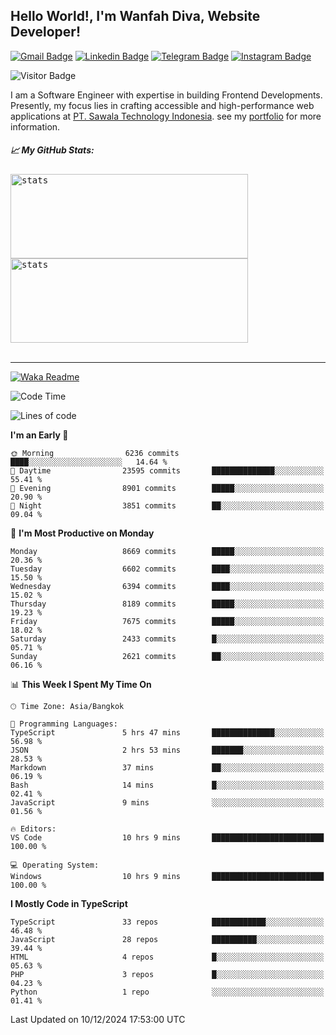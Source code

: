 ## Hello World!, I'm Wanfah Diva, Website Developer!

[![Gmail Badge](https://img.shields.io/badge/-Gmail-white?style=plastic&logo=Gmail&link=mailto:aditputrafirmansyah@gmail.com)](mailto:wanfahdivaa@gmail.com)
[![Linkedin Badge](https://img.shields.io/badge/-LinkedIn-blue?style=plastic&logo=Linkedin&link=https://www.linkedin.com/in/aditputrafirmansyah/)](https://www.linkedin.com/in/wanfahdiva/)
[![Telegram Badge](https://img.shields.io/badge/-Telegram-blue?style=plastic&logo=telegram&link=https://t.me/Adithya_13)](https://t.me/wanfahdiva)
[![Instagram Badge](https://img.shields.io/badge/-Instagram-white?style=plastic&logo=instagram&link=https://www.instagram.com/adithya_firmansyahputra/)](https://www.instagram.com/wnfhdva/)

![Visitor Badge](https://visitor-badge.laobi.icu/badge?page_id=wanfahdiva.wanfahdiva)

<p>
I am a Software Engineer with expertise in building Frontend Developments.
Presently, my focus lies in crafting accessible and high-performance web applications at  <a href="https://sawala/tech" target="_blank">PT. Sawala Technology Indonesia</a>. see my <a href="http://wanfahdiva-com.vercel.app/" target="_blank">portfolio</a> for more information.
</p>

<h5 align="left">
  
📈 **My GitHub Stats:**

</h5>

<div align="left">
<kbd>
    <img height="135em" width="380em" alt="stats" src="https://github-readme-streak-stats.herokuapp.com?user=wanfahdiva&theme=tokyonight_duo&hide_border=true&dates=27DDC9" />
</kbd>
<kbd>
    <img height="135em" width="380em" alt="stats" src="https://github-readme-activity-graph.vercel.app/graph?username=wanfahdiva&theme=react&hide_title=true"></kbd>
</div>

<br />

---

[![Waka Readme](https://github.com/wanfahdiva/wanfahdiva/actions/workflows/waka.yml/badge.svg)](https://github.com/wanfahdiva/wanfahdiva/actions/workflows/waka.yml)

<!--START_SECTION:waka-->
![Code Time](http://img.shields.io/badge/Code%20Time-1%2C514%20hrs%202%20mins-blue)

![Lines of code](https://img.shields.io/badge/From%20Hello%20World%20I%27ve%20Written-21.7%20million%20lines%20of%20code-blue)

**I'm an Early 🐤** 

```text
🌞 Morning                6236 commits        ████░░░░░░░░░░░░░░░░░░░░░   14.64 % 
🌆 Daytime                23595 commits       ██████████████░░░░░░░░░░░   55.41 % 
🌃 Evening                8901 commits        █████░░░░░░░░░░░░░░░░░░░░   20.90 % 
🌙 Night                  3851 commits        ██░░░░░░░░░░░░░░░░░░░░░░░   09.04 % 
```
📅 **I'm Most Productive on Monday** 

```text
Monday                   8669 commits        █████░░░░░░░░░░░░░░░░░░░░   20.36 % 
Tuesday                  6602 commits        ████░░░░░░░░░░░░░░░░░░░░░   15.50 % 
Wednesday                6394 commits        ████░░░░░░░░░░░░░░░░░░░░░   15.02 % 
Thursday                 8189 commits        █████░░░░░░░░░░░░░░░░░░░░   19.23 % 
Friday                   7675 commits        █████░░░░░░░░░░░░░░░░░░░░   18.02 % 
Saturday                 2433 commits        █░░░░░░░░░░░░░░░░░░░░░░░░   05.71 % 
Sunday                   2621 commits        ██░░░░░░░░░░░░░░░░░░░░░░░   06.16 % 
```


📊 **This Week I Spent My Time On** 

```text
🕑︎ Time Zone: Asia/Bangkok

💬 Programming Languages: 
TypeScript               5 hrs 47 mins       ██████████████░░░░░░░░░░░   56.98 % 
JSON                     2 hrs 53 mins       ███████░░░░░░░░░░░░░░░░░░   28.53 % 
Markdown                 37 mins             ██░░░░░░░░░░░░░░░░░░░░░░░   06.19 % 
Bash                     14 mins             █░░░░░░░░░░░░░░░░░░░░░░░░   02.41 % 
JavaScript               9 mins              ░░░░░░░░░░░░░░░░░░░░░░░░░   01.56 % 

🔥 Editors: 
VS Code                  10 hrs 9 mins       █████████████████████████   100.00 % 

💻 Operating System: 
Windows                  10 hrs 9 mins       █████████████████████████   100.00 % 
```

**I Mostly Code in TypeScript** 

```text
TypeScript               33 repos            ████████████░░░░░░░░░░░░░   46.48 % 
JavaScript               28 repos            ██████████░░░░░░░░░░░░░░░   39.44 % 
HTML                     4 repos             █░░░░░░░░░░░░░░░░░░░░░░░░   05.63 % 
PHP                      3 repos             █░░░░░░░░░░░░░░░░░░░░░░░░   04.23 % 
Python                   1 repo              ░░░░░░░░░░░░░░░░░░░░░░░░░   01.41 % 
```




 Last Updated on 10/12/2024 17:53:00 UTC
<!--END_SECTION:waka-->
